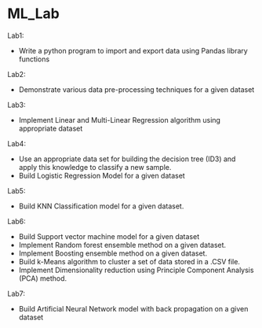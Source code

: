 # ML_Lab

Lab1:
  - Write a python program to import and export data using Pandas library functions
    
Lab2:
  - Demonstrate various data pre-processing techniques for a given dataset
    
Lab3:
  - Implement Linear and Multi-Linear Regression algorithm using appropriate dataset
    
Lab4:
  - Use an appropriate data set for building the decision tree (ID3) and apply this
    knowledge to classify a new sample.
  - Build Logistic Regression Model for a given dataset
    
Lab5:
  - Build KNN Classification model for a given dataset.
    
Lab6:
  - Build Support vector machine model for a given dataset
  - Implement Random forest ensemble method on a given dataset.
  - Implement Boosting ensemble method on a given dataset.
  - Build k-Means algorithm to cluster a set of data stored in a .CSV file.
  - Implement Dimensionality reduction using Principle Component Analysis (PCA)
    method.

Lab7:
  - Build Artificial Neural Network model with back propagation on a given dataset
